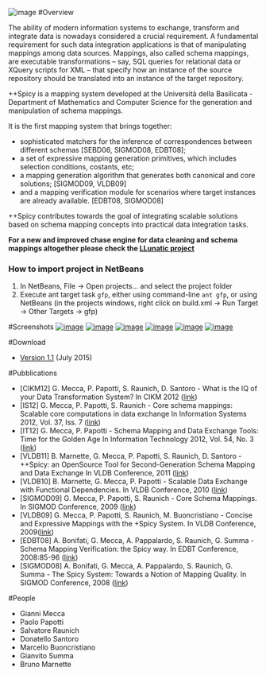 ![image](http://db.unibas.it/projects/spicy/images/logoSpicy.gif)
#Overview

The ability of modern information systems to exchange, transform and integrate data is nowadays considered a crucial requirement. A fundamental requirement for such data integration applications is that of manipulating mappings among data sources. Mappings, also called schema mappings, are executable transformations – say, SQL queries for relational data or XQuery scripts for XML – that specify how an instance of the source repository should be translated into an instance of the target repository.

++Spicy is a mapping system developed at the Università della Basilicata - Department of Mathematics and Computer Science for the generation and manipulation of schema mappings.

It is the first mapping system that brings together:

* sophisticated matchers for the inference of correspondences between different schemas [SEBD06, SIGMOD08, EDBT08];
* a set of expressive mapping generation primitives, which includes selection conditions, costants, etc;
* a mapping generation algorithm that generates both canonical and core solutions; [SIGMOD09, VLDB09]
* and a mapping verification module for scenarios where target instances are already available. [EDBT08, SIGMOD08]

++Spicy contributes towards the goal of integrating scalable solutions based on schema mapping concepts into practical data integration tasks.

**For a new and improved chase engine for data cleaning and schema mappings altogether please check the [LLunatic project](http://db.unibas.it/projects/llunatic/)**

### How to import project in NetBeans ####
1. In NetBeans, File -> Open projects... and select the project folder
2. Execute ant target task `gfp`, either using command-line `ant gfp`, or using NetBeans (in the projects windows, right click on build.xml -> Run Target -> Other Targets -> gfp)

#Screenshots
[![image](http://db.unibas.it/projects/spicy/screenshots/spicy1_th.jpg)](http://db.unibas.it/projects/spicy/screenshots/spicy1.png)
[![image](http://db.unibas.it/projects/spicy/screenshots/spicy2_th.jpg)](http://db.unibas.it/projects/spicy/screenshots/spicy2.png)
[![image](http://db.unibas.it/projects/spicy/screenshots/spicy3_th.jpg)](http://db.unibas.it/projects/spicy/screenshots/spicy3.png)
[![image](http://db.unibas.it/projects/spicy/screenshots/spicy4_th.jpg)](http://db.unibas.it/projects/spicy/screenshots/spicy4.png)
[![image](http://db.unibas.it/projects/spicy/screenshots/spicy6_th.jpg)](http://db.unibas.it/projects/spicy/screenshots/spicy6.png)
[![image](http://db.unibas.it/projects/spicy/screenshots/spicy7_th.jpg)](http://db.unibas.it/projects/spicy/screenshots/spicy7.png)

#Download
* [Version 1.1](https://github.com/dbunibas/spicy/releases/tag/1.1) (July 2015)

#Pubblications
* [CIKM12] G. Mecca, P. Papotti, S. Raunich, D. Santoro - What is the IQ of your Data Transformation System? In CIKM 2012 ([link](https://dl.dropboxusercontent.com/u/5049685/fp125-mecca.pdf))
* [IS12] G. Mecca, P. Papotti, S. Raunich - Core schema mappings: Scalable core computations in data exchange In Information Systems 2012, Vol. 37, Iss. 7 ([link](http://www.sciencedirect.com/science/article/pii/S0306437912000506))
* [IT12] G. Mecca, P. Papotti - Schema Mapping and Data Exchange Tools: Time for the Golden Age In Information Technology 2012, Vol. 54, No. 3 ([link](http://www.oldenbourg-link.com/doi/abs/10.1524/itit.2012.0670))
* [VLDB11] B. Marnette, G. Mecca, P. Papotti, S. Raunich, D. Santoro - ++Spicy: an OpenSource Tool for Second-Generation Schema Mapping and Data Exchange In VLDB Conference, 2011 ([link](http://www.vldb.org/pvldb/vol4/p1438-marnette.pdf))
* [VLDB10] B. Marnette, G. Mecca, P. Papotti - Scalable Data Exchange with Functional Dependencies. In VLDB Conference, 2010 ([link](http://www.comp.nus.edu.sg/~vldb2010/proceedings/files/papers/R09.pdf))
* [SIGMOD09] G. Mecca, P. Papotti, S. Raunich - Core Schema Mappings. In SIGMOD Conference, 2009 ([link](http://doi.acm.org/10.1145/1559845.1559914))
* [VLDB09] G. Mecca, P. Papotti, S. Raunich, M. Buoncristiano - Concise and Expressive Mappings with the +Spicy System. In VLDB Conference, 2009([link](http://www.vldb.org/pvldb/2/vldb09-1000.pdf))
* [EDBT08] A. Bonifati, G. Mecca, A. Pappalardo, S. Raunich, G. Summa - Schema Mapping Verification: the Spicy way. In EDBT Conference, 2008:85-96 ([link](http://doi.acm.org/10.1145/1353343.1353358))
* [SIGMOD08] A. Bonifati, G. Mecca, A. Pappalardo, S. Raunich, G. Summa - The Spicy System: Towards a Notion of Mapping Quality. In SIGMOD Conference, 2008 ([link](http://doi.acm.org/10.1145/1376616.1376757))



#People
* Gianni Mecca
* Paolo Papotti
* Salvatore Raunich
* Donatello Santoro
* Marcello Buoncristiano
* Gianvito Summa
* Bruno Marnette